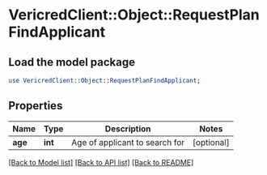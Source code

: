 # VericredClient::Object::RequestPlanFindApplicant

## Load the model package
```perl
use VericredClient::Object::RequestPlanFindApplicant;
```

## Properties
Name | Type | Description | Notes
------------ | ------------- | ------------- | -------------
**age** | **int** | Age of applicant to search for | [optional] 

[[Back to Model list]](../README.md#documentation-for-models) [[Back to API list]](../README.md#documentation-for-api-endpoints) [[Back to README]](../README.md)


